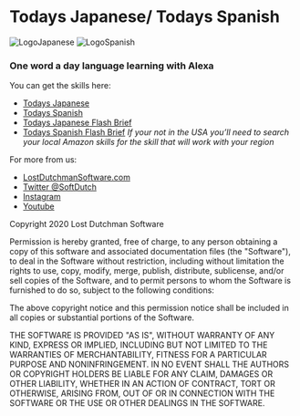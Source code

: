 # Todays Japanese/ Todays Spanish
![LogoJapanese](https://images-na.ssl-images-amazon.com/images/I/511js+-JAUL._SL210_QL95_BG0,0,0,0_FMpng_.png) ![LogoSpanish](https://images-na.ssl-images-amazon.com/images/I/41sZCL-RQKL._SL210_QL95_BG0,0,0,0_FMpng_.png)


### One word a day language learning with Alexa

You can get the skills here:
* [Todays Japanese](https://www.amazon.com/Lost-Dutchman-Software-Todays-Japanese/dp/B07B2LCK35) 
* [Todays Spanish](https://www.amazon.com/Lost-Dutchman-Software-Todays-Spanish/dp/B07BDN17KP) 
* [Todays Japanese Flash Brief](https://www.amazon.com/Lost-Dutchman-Software-Todays-Japanese/dp/B07B8XBJS2) 
* [Todays Spanish Flash Brief](https://www.amazon.com/Lost-Dutchman-Software-Todays-Spanish/dp/B07BDP4NGW) 
*If your not in the USA you’ll need to search your local Amazon skills for the skill that will work with your region*

For more from us:
* [LostDutchmanSoftware.com](http://lostdutchmansoftware.com/)
* [Twitter @SoftDutch](https://twitter.com/SoftDutch)
* [Instagram](https://www.instagram.com/lostdutchmansoftware/)
* [Youtube](https://www.youtube.com/channel/UC0DOBzJirr9YCc0CMP7X32g)


Copyright 2020 Lost Dutchman Software

Permission is hereby granted, free of charge, to any person obtaining a copy of this software and associated documentation files (the "Software"), to deal in the Software without restriction, including without limitation the rights to use, copy, modify, merge, publish, distribute, sublicense, and/or sell copies of the Software, and to permit persons to whom the Software is furnished to do so, subject to the following conditions:

The above copyright notice and this permission notice shall be included in all copies or substantial portions of the Software.

THE SOFTWARE IS PROVIDED "AS IS", WITHOUT WARRANTY OF ANY KIND, EXPRESS OR IMPLIED, INCLUDING BUT NOT LIMITED TO THE WARRANTIES OF MERCHANTABILITY, FITNESS FOR A PARTICULAR PURPOSE AND NONINFRINGEMENT. IN NO EVENT SHALL THE AUTHORS OR COPYRIGHT HOLDERS BE LIABLE FOR ANY CLAIM, DAMAGES OR OTHER LIABILITY, WHETHER IN AN ACTION OF CONTRACT, TORT OR OTHERWISE, ARISING FROM, OUT OF OR IN CONNECTION WITH THE SOFTWARE OR THE USE OR OTHER DEALINGS IN THE SOFTWARE.
